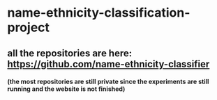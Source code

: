 # name-ethnicity-classification-project

## all the repositories are here: https://github.com/name-ethnicity-classifier<br/>
#### (the most repositories are still private since the experiments are still running and the website is not finished)
